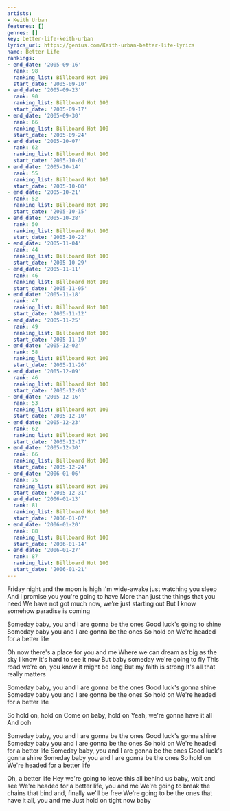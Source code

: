 ```yaml
---
artists:
- Keith Urban
features: []
genres: []
key: better-life-keith-urban
lyrics_url: https://genius.com/Keith-urban-better-life-lyrics
name: Better Life
rankings:
- end_date: '2005-09-16'
  rank: 98
  ranking_list: Billboard Hot 100
  start_date: '2005-09-10'
- end_date: '2005-09-23'
  rank: 90
  ranking_list: Billboard Hot 100
  start_date: '2005-09-17'
- end_date: '2005-09-30'
  rank: 66
  ranking_list: Billboard Hot 100
  start_date: '2005-09-24'
- end_date: '2005-10-07'
  rank: 62
  ranking_list: Billboard Hot 100
  start_date: '2005-10-01'
- end_date: '2005-10-14'
  rank: 55
  ranking_list: Billboard Hot 100
  start_date: '2005-10-08'
- end_date: '2005-10-21'
  rank: 52
  ranking_list: Billboard Hot 100
  start_date: '2005-10-15'
- end_date: '2005-10-28'
  rank: 50
  ranking_list: Billboard Hot 100
  start_date: '2005-10-22'
- end_date: '2005-11-04'
  rank: 44
  ranking_list: Billboard Hot 100
  start_date: '2005-10-29'
- end_date: '2005-11-11'
  rank: 46
  ranking_list: Billboard Hot 100
  start_date: '2005-11-05'
- end_date: '2005-11-18'
  rank: 47
  ranking_list: Billboard Hot 100
  start_date: '2005-11-12'
- end_date: '2005-11-25'
  rank: 49
  ranking_list: Billboard Hot 100
  start_date: '2005-11-19'
- end_date: '2005-12-02'
  rank: 58
  ranking_list: Billboard Hot 100
  start_date: '2005-11-26'
- end_date: '2005-12-09'
  rank: 46
  ranking_list: Billboard Hot 100
  start_date: '2005-12-03'
- end_date: '2005-12-16'
  rank: 53
  ranking_list: Billboard Hot 100
  start_date: '2005-12-10'
- end_date: '2005-12-23'
  rank: 62
  ranking_list: Billboard Hot 100
  start_date: '2005-12-17'
- end_date: '2005-12-30'
  rank: 66
  ranking_list: Billboard Hot 100
  start_date: '2005-12-24'
- end_date: '2006-01-06'
  rank: 75
  ranking_list: Billboard Hot 100
  start_date: '2005-12-31'
- end_date: '2006-01-13'
  rank: 81
  ranking_list: Billboard Hot 100
  start_date: '2006-01-07'
- end_date: '2006-01-20'
  rank: 88
  ranking_list: Billboard Hot 100
  start_date: '2006-01-14'
- end_date: '2006-01-27'
  rank: 87
  ranking_list: Billboard Hot 100
  start_date: '2006-01-21'
---
```

Friday night and the moon is high
I'm wide-awake just watching you sleep
And I promise you you're going to have
More than just the things that you need
We have not got much now, we’re just starting out
But I know somehow paradise is coming


Someday baby, you and I are gonna be the ones
Good luck's going to shine
Someday baby you and I are gonna be the ones
So hold on
We're headed for a better life


Oh now there's a place for you and me
Where we can dream as big as the sky
I know it's hard to see it now
But baby someday we're going to fly
This road we're on, you know it might be long
But my faith is strong
It's all that really matters


Someday baby, you and I are gonna be the ones
Good luck's gonna shine
Someday baby you and I are gonna be the ones
So hold on
We're headed for a better life


So hold on, hold on
Come on baby, hold on
Yeah, we're gonna have it all
And ooh


Someday baby, you and I are gonna be the ones
Good luck's gonna shine
Someday baby you and I are gonna be the ones
So hold on
We're headed for a better life
Someday baby, you and I are gonna be the ones
Good luck's gonna shine
Someday baby you and I are gonna be the ones
So hold on
We're headed for a better life


Oh, a better life
Hey we're going to leave this all behind us baby, wait and see
We're headed for a better life, you and me
We're going to break the chains that bind and, finally we'll be free
We're going to be the ones that have it all, you and me
Just hold on tight now baby
